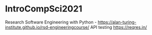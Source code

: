 # IntroCompSci2021

Research Software Engineering with Python - https://alan-turing-institute.github.io/rsd-engineeringcourse/
API testing https://reqres.in/
